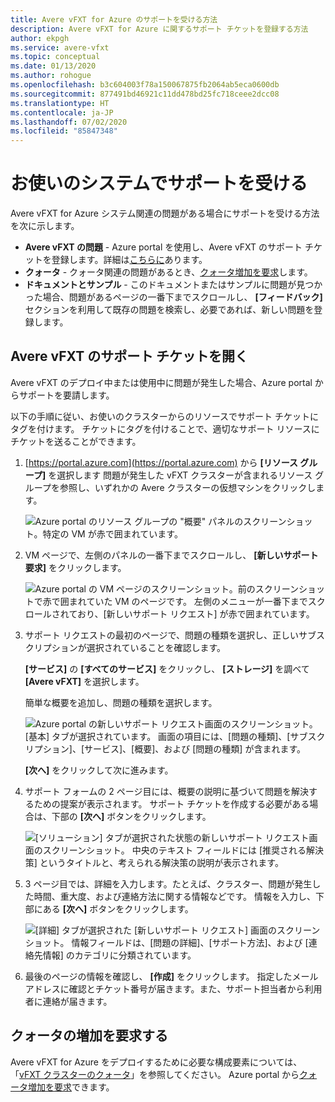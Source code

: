 ```yaml
---
title: Avere vFXT for Azure のサポートを受ける方法
description: Avere vFXT for Azure に関するサポート チケットを登録する方法
author: ekpgh
ms.service: avere-vfxt
ms.topic: conceptual
ms.date: 01/13/2020
ms.author: rohogue
ms.openlocfilehash: b3c604003f78a150067875fb2064ab5eca0600db
ms.sourcegitcommit: 877491bd46921c11dd478bd25fc718ceee2dcc08
ms.translationtype: HT
ms.contentlocale: ja-JP
ms.lasthandoff: 07/02/2020
ms.locfileid: "85847348"
---
```

# <a name="get-help-with-your-system"></a>お使いのシステムでサポートを受ける

Avere vFXT for Azure システム関連の問題がある場合にサポートを受ける方法を次に示します。

* **Avere vFXT の問題** - Azure portal を使用し、Avere vFXT のサポート チケットを登録します。詳細は[こちらに](#open-a-support-ticket-for-your-avere-vfxt)あります。
* **クォータ** - クォータ関連の問題があるとき、[クォータ増加を要求](#request-a-quota-increase)します。
* **ドキュメントとサンプル** - このドキュメントまたはサンプルに問題が見つかった場合、問題があるページの一番下までスクロールし、 **[フィードバック]** セクションを利用して既存の問題を検索し、必要であれば、新しい問題を登録します。

## <a name="open-a-support-ticket-for-your-avere-vfxt"></a>Avere vFXT のサポート チケットを開く

Avere vFXT のデプロイ中または使用中に問題が発生した場合、Azure portal からサポートを要請します。

以下の手順に従い、お使いのクラスターからのリソースでサポート チケットにタグを付けます。 チケットにタグを付けることで、適切なサポート リソースにチケットを送ることができます。

1. [https://portal.azure.com](https://portal.azure.com) から **[リソース グループ]** を選択します 問題が発生した vFXT クラスターが含まれるリソース グループを参照し、いずれかの Avere クラスターの仮想マシンをクリックします。

    ![Azure portal のリソース グループの "概要" パネルのスクリーンショット。特定の VM が赤で囲まれています。](media/avere-vfxt-ticket-vm.png)

1. VM ページで、左側のパネルの一番下までスクロールし、 **[新しいサポート要求]** をクリックします。

    ![Azure portal の VM ページのスクリーンショット。前のスクリーンショットで赤で囲まれていた VM のページです。 左側のメニューが一番下までスクロールされており、[新しいサポート リクエスト] が赤で囲まれています。](media/avere-vfxt-ticket-request.png)

1. サポート リクエストの最初のページで、問題の種類を選択し、正しいサブスクリプションが選択されていることを確認します。

   **[サービス]** の **[すべてのサービス]** をクリックし、 **[ストレージ]** を調べて **[Avere vFXT]** を選択します。

   簡単な概要を追加し、問題の種類を選択します。

    ![Azure portal の新しいサポート リクエスト画面のスクリーンショット。 [基本] タブが選択されています。 画面の項目には、[問題の種類]、[サブスクリプション]、[サービス]、[概要]、および [問題の種類] が含まれます。](media/ticket-basics.png)

   **[次へ]** をクリックして次に進みます。

1. サポート フォームの 2 ページ目には、概要の説明に基づいて問題を解決するための提案が表示されます。 サポート チケットを作成する必要がある場合は、下部の **[次へ]** ボタンをクリックします。

   ![[ソリューション] タブが選択された状態の新しいサポート リクエスト画面のスクリーンショット。 中央のテキスト フィールドには [推奨される解決策] というタイトルと、考えられる解決策の説明が表示されます。](media/ticket-solutions.png)

1. 3 ページ目では、詳細を入力します。たとえば、クラスター、問題が発生した時間、重大度、および連絡方法に関する情報などです。 情報を入力し、下部にある **[次へ]** ボタンをクリックします。

   ![[詳細] タブが選択された [新しいサポート リクエスト] 画面のスクリーンショット。 情報フィールドは、[問題の詳細]、[サポート方法]、および [連絡先情報] のカテゴリに分類されています。](media/ticket-details.png)

1. 最後のページの情報を確認し、 **[作成]** をクリックします。 指定したメール アドレスに確認とチケット番号が届きます。また、サポート担当者から利用者に連絡が届きます。

## <a name="request-a-quota-increase"></a>クォータの増加を要求する

Avere vFXT for Azure をデプロイするために必要な構成要素については、「[vFXT クラスターのクォータ](avere-vfxt-prereqs.md#quota-for-the-vfxt-cluster)」を参照してください。 Azure portal から[クォータ増加を要求](https://docs.microsoft.com/azure/azure-portal/supportability/resource-manager-core-quotas-request)できます。
